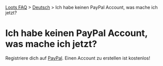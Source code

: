 [Loots FAQ](../../) > [Deutsch](../) > Ich habe keinen PayPal Account, was mache ich jetzt? 

# Ich habe keinen PayPal Account, was mache ich jetzt?

Registriere dich auf [PayPal](https://paypal.com). Einen Account zu erstellen ist kostenlos!
